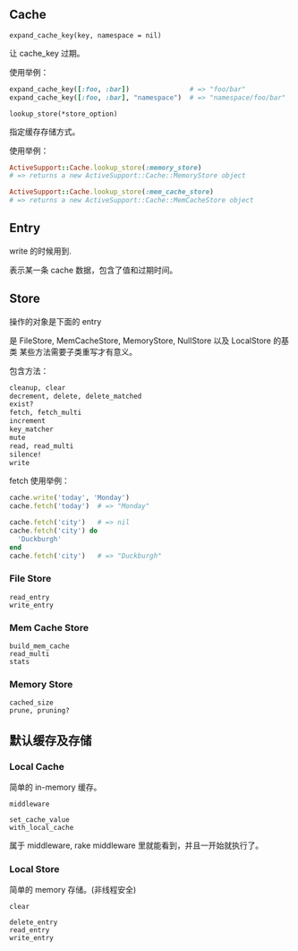 ## Cache

`expand_cache_key(key, namespace = nil)`

让 cache_key 过期。

使用举例：

```ruby
expand_cache_key([:foo, :bar])               # => "foo/bar"
expand_cache_key([:foo, :bar], "namespace")  # => "namespace/foo/bar"
```

`lookup_store(*store_option)`

指定缓存存储方式。

使用举例：

```ruby
ActiveSupport::Cache.lookup_store(:memory_store)
# => returns a new ActiveSupport::Cache::MemoryStore object

ActiveSupport::Cache.lookup_store(:mem_cache_store)
# => returns a new ActiveSupport::Cache::MemCacheStore object
```

## Entry

write 的时候用到.

表示某一条 cache 数据，包含了值和过期时间。

## Store

操作的对象是下面的 entry

是 FileStore, MemCacheStore, MemoryStore, NullStore 以及 LocalStore 的基类
某些方法需要子类重写才有意义。

包含方法：

```ruby
cleanup, clear
decrement, delete, delete_matched
exist?
fetch, fetch_multi
increment
key_matcher
mute
read, read_multi
silence!
write
```

fetch 使用举例：

```ruby
cache.write('today', 'Monday')
cache.fetch('today')  # => "Monday"

cache.fetch('city')   # => nil
cache.fetch('city') do
  'Duckburgh'
end
cache.fetch('city')   # => "Duckburgh"
```

### File Store

```
read_entry
write_entry
```

### Mem Cache Store

```
build_mem_cache
read_multi
stats
```

### Memory Store

```
cached_size
prune, pruning?
```

## 默认缓存及存储

### Local Cache

简单的 in-memory 缓存。

```
middleware

set_cache_value
with_local_cache
```

属于 middleware, rake middleware 里就能看到，并且一开始就执行了。

### Local Store

简单的 memory 存储。(非线程安全)

```
clear

delete_entry
read_entry
write_entry
```
